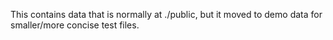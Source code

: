This contains data that is normally at ./public, but it moved to demo data for smaller/more concise test files.